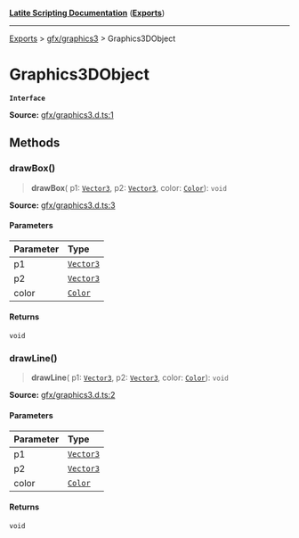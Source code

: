 [**Latite Scripting Documentation**](../../README.md) ([**Exports**](../../exports.md))

---

[Exports](../../exports.md) > [gfx/graphics3](../index.md) > Graphics3DObject

# Graphics3DObject

**`Interface`**

**Source:** [gfx/graphics3.d.ts:1](https://github.com/LatiteScripting/latitescripting.github.io/blob/1c6b44e/definitions/gfx/graphics3.d.ts#L1)

## Methods

### drawBox()

> **drawBox**(
> p1: [`Vector3`](../../module.gfx_graphics/classes/class.Vector3.md),
> p2: [`Vector3`](../../module.gfx_graphics/classes/class.Vector3.md),
> color: [`Color`](../../module.gfx_graphics/classes/class.Color.md)): `void`

**Source:** [gfx/graphics3.d.ts:3](https://github.com/LatiteScripting/latitescripting.github.io/blob/1c6b44e/definitions/gfx/graphics3.d.ts#L3)

#### Parameters

| Parameter | Type                                                            |
| :-------- | :-------------------------------------------------------------- |
| p1        | [`Vector3`](../../module.gfx_graphics/classes/class.Vector3.md) |
| p2        | [`Vector3`](../../module.gfx_graphics/classes/class.Vector3.md) |
| color     | [`Color`](../../module.gfx_graphics/classes/class.Color.md)     |

#### Returns

`void`

### drawLine()

> **drawLine**(
> p1: [`Vector3`](../../module.gfx_graphics/classes/class.Vector3.md),
> p2: [`Vector3`](../../module.gfx_graphics/classes/class.Vector3.md),
> color: [`Color`](../../module.gfx_graphics/classes/class.Color.md)): `void`

**Source:** [gfx/graphics3.d.ts:2](https://github.com/LatiteScripting/latitescripting.github.io/blob/1c6b44e/definitions/gfx/graphics3.d.ts#L2)

#### Parameters

| Parameter | Type                                                            |
| :-------- | :-------------------------------------------------------------- |
| p1        | [`Vector3`](../../module.gfx_graphics/classes/class.Vector3.md) |
| p2        | [`Vector3`](../../module.gfx_graphics/classes/class.Vector3.md) |
| color     | [`Color`](../../module.gfx_graphics/classes/class.Color.md)     |

#### Returns

`void`
